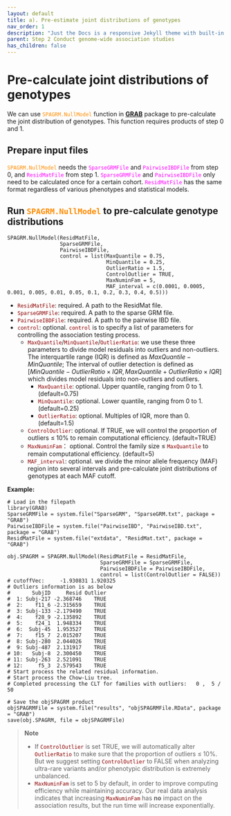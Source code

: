 ```yaml
---
layout: default
title: a). Pre-estimate joint distributions of genotypes
nav_order: 1
description: "Just the Docs is a responsive Jekyll theme with built-in search that is easily customizable and hosted on GitHub Pages."
parent: Step 2 Conduct genome-wide association studies
has_children: false
---
```


<head>
    <script src="https://cdn.mathjax.org/mathjax/latest/MathJax.js?config=TeX-AMS-MML_HTMLorMML" type="text/javascript"></script>
    <script type="text/x-mathjax-config">
        MathJax.Hub.Config({
            tex2jax: {
            skipTags: ['script', 'noscript', 'style', 'textarea', 'pre'],
            inlineMath: [['$','$']]
            }
        });
    </script>
</head>

# **Pre-calculate joint distributions of genotypes**

We can use <code style="color : darkorange">SPAGRM.NullModel</code> function in [**GRAB**](https://wenjianbi.github.io/grab.github.io/) package to pre-calculate the joint distribution of genotypes. This function requires products of step 0 and 1.

## Prepare input files

<code style="color : darkorange">SPAGRM.NullModel</code> needs the <code style="color : fuchsia">SparseGRMFile</code> and <code style="color : fuchsia">PairwiseIBDFile</code> from step 0, and <code style="color : fuchsia">ResidMatFile</code> from step 1. <code style="color : fuchsia">SparseGRMFile</code> and <code style="color : fuchsia">PairwiseIBDFile</code> only need to be calculated once for a certain cohort. <code style="color : fuchsia">ResidMatFile</code> has the same format regardless of various phenotypes and statistical models.

## Run <code style="color : darkorange">SPAGRM.NullModel</code> to pre-calculate genotype distributions

```
SPAGRM.NullModel(ResidMatFile,
                 SparseGRMFile,
                 PairwiseIBDFile,
                 control = list(MaxQuantile = 0.75,
                                MinQuantile = 0.25,
                                OutlierRatio = 1.5,
                                ControlOutlier = TRUE,
                                MaxNuminFam = 5,
                                MAF_interval = c(0.0001, 0.0005, 0.001, 0.005, 0.01, 0.05, 0.1, 0.2, 0.3, 0.4, 0.5)))
```

- <code style="color : darkred">ResidMatFile</code>: required. A path to the ResidMat file.
- <code style="color : darkred">SparseGRMFile</code>: required. A path to the sparse GRM file.
- <code style="color : darkred">PairwiseIBDFile</code>: required. A path to the pairwise IBD file.
- <code style="color : darkred">control</code>: optional. <code style="color : darkred">control</code> is to specify a list of parameters for controlling the association testing process.
  - <code style="color : darkred">MaxQuantile</code>/<code style="color : darkred">MinQuantile</code>/<code style="color : darkred">OutlierRatio</code>: we use these three parameters to divide model residuals into outliers and non-outliers. The interquartile range (IQR) is defined as $MaxQuantile - MinQuantile$; The interval of outlier detection is defined as $[MinQuantile - OutlierRatio \times IQR, MaxQuantile + OutlierRatio \times IQR]$ which divides model residuals into non-outliers and outliers.
    - <code style="color : darkred">MaxQuantile</code>: optional. Upper quantile, ranging from 0 to 1. (default=0.75)
    - <code style="color : darkred">MinQuantile</code>: optional. Lower quantile, ranging from 0 to 1. (default=0.25)
    - <code style="color : darkred">OutlierRatio</code>: optional. Multiples of IQR, more than 0. (default=1.5)
  - <code style="color : darkred">ControlOutlier</code>: optional. If TRUE, we will control the proportion of outliers $\leq$ 10% to remain computational efficiency. (default=TRUE)
  - <code style="color : darkred">MaxNuminFam</code>： optional. Control the family size $\leq$ <code style="color : darkred">MaxQuantile</code> to remain computational efficiency. (default=5)
  - <code style="color : darkred">MAF_interval</code>: optional. we divide the minor allele frequency (MAF) region into several intervals and pre-calculate joint distributions of genotypes at each MAF cutoff.

**Example:**

```
# Load in the filepath
library(GRAB)
SparseGRMFile = system.file("SparseGRM", "SparseGRM.txt", package = "GRAB")
PairwiseIBDFile = system.file("PairwiseIBD", "PairwiseIBD.txt", package = "GRAB")
ResidMatFile = system.file("extdata", "ResidMat.txt", package = "GRAB")
```

```
obj.SPAGRM = SPAGRM.NullModel(ResidMatFile = ResidMatFile, 
                              SparseGRMFile = SparseGRMFile, 
                              PairwiseIBDFile = PairwiseIBDFile,
                              control = list(ControlOutlier = FALSE))
# cutoffVec:	 -1.930831 1.920325 
# Outliers information is as below
#       SubjID     Resid Outlier
#  1: Subj-217 -2.368746    TRUE
#  2:    f11_6 -2.315659    TRUE
#  3: Subj-133 -2.179490    TRUE
#  4:    f28_9 -2.135892    TRUE
#  5:    f24_1  1.948334    TRUE
#  6:  Subj-45  1.953527    TRUE
#  7:    f15_7  2.015207    TRUE
#  8: Subj-280  2.044026    TRUE
#  9: Subj-487  2.131917    TRUE
# 10:   Subj-8  2.300450    TRUE
# 11: Subj-263  2.521091    TRUE
# 12:     f5_3  2.579543    TRUE
# Start process the related residual information.
# Start process the Chow-Liu tree.
# Completed processing the CLT for families with outliers:	 0 ,  5 / 50 
```

```
# Save the objSPAGRM product
objSPAGRMFile = system.file("results", "objSPAGRMFile.RData", package = "GRAB")
save(obj.SPAGRM, file = objSPAGRMFile)
```

> **Note**  
> - If <code style="color : darkred">ControlOutlier</code> is set TRUE, we will automatically alter <code style="color : darkred">OutlierRatio</code> to make sure that the proportion of outliers $\leq$ 10%. But we suggest setting <code style="color : darkred">ControlOutlier</code> to FALSE when analyzing ultra-rare variants and/or phenotypic distribution is extremely unbalanced.
> - <code style="color : darkred">MaxNuminFam</code> is set to 5 by default, in order to improve computing efficiency while maintaining accuracy. Our real data analysis indicates that increasing <code style="color : darkred">MaxNuminFam</code> has **no** impact on the association results, but the run time will increase exponentially.

